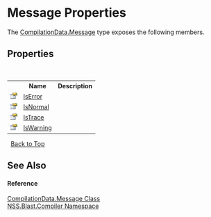 # Message Properties
 

The <a href="e67b54fe-fb86-7ae8-d46e-8efaf40ec157.md">CompilationData.Message</a> type exposes the following members.


## Properties
&nbsp;<table><tr><th></th><th>Name</th><th>Description</th></tr><tr><td>![Public property](media/pubproperty.gif "Public property")</td><td><a href="60ee882c-439f-94b2-0034-d0bbb8cdea25.md">IsError</a></td><td /></tr><tr><td>![Public property](media/pubproperty.gif "Public property")</td><td><a href="4113d483-c60d-5f52-b61d-42dff99b3b49.md">IsNormal</a></td><td /></tr><tr><td>![Public property](media/pubproperty.gif "Public property")</td><td><a href="cedb9ba5-c84c-fed8-a058-f0a308780332.md">IsTrace</a></td><td /></tr><tr><td>![Public property](media/pubproperty.gif "Public property")</td><td><a href="cb678e1b-c1a9-0bbc-ae7a-645069e1c7aa.md">IsWarning</a></td><td /></tr></table>&nbsp;
<a href="#message-properties">Back to Top</a>

## See Also


#### Reference
<a href="e67b54fe-fb86-7ae8-d46e-8efaf40ec157.md">CompilationData.Message Class</a><br /><a href="26a25caa-f50b-92ad-f15c-dbb9db1493ae.md">NSS.Blast.Compiler Namespace</a><br />
